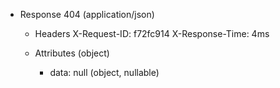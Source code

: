 
+ Response 404 (application/json)
    + Headers
            X-Request-ID: f72fc914
            X-Response-Time: 4ms

    + Attributes (object)
        + data: null (object, nullable)
